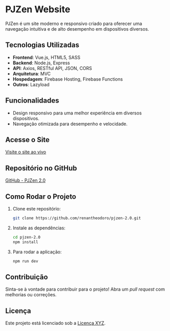# PJZen Website

PJZen é um site moderno e responsivo criado para oferecer uma navegação intuitiva e de alto desempenho em dispositivos diversos.

## Tecnologias Utilizadas

- **Frontend**: Vue.js, HTML5, SASS
- **Backend**: Node.js, Express
- **API**: Axios, RESTful API, JSON, CORS
- **Arquitetura**: MVC
- **Hospedagem**: Firebase Hosting, Firebase Functions
- **Outros**: Lazyload

## Funcionalidades

- Design responsivo para uma melhor experiência em diversos dispositivos.
- Navegação otimizada para desempenho e velocidade.

## Acesse o Site
[Visite o site ao vivo](https://pjzen-v2.web.app/)

## Repositório no GitHub
[GitHub - PJZen 2.0](https://github.com/renantheodoro/pjzen-2.0)

## Como Rodar o Projeto

1. Clone este repositório:
   ```bash
   git clone https://github.com/renantheodoro/pjzen-2.0.git
   ```
2. Instale as dependências:
   ```bash
   cd pjzen-2.0
   npm install
   ```
3. Para rodar a aplicação:
   ```bash
   npm run dev
   ```

## Contribuição
Sinta-se à vontade para contribuir para o projeto! Abra um *pull request* com melhorias ou correções.

## Licença
Este projeto está licenciado sob a [Licença XYZ](LICENSE).
